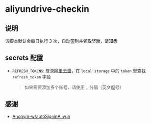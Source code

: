 # aliyundrive-checkin

## 说明

该脚本默认会每日执行 3 次，自动签到并领取奖励，请知悉

## secrets 配置

- `REFRESH_TOKENS`: 登录[阿里云盘](https://www.aliyundrive.com/drive)，在 `local storage` 中的 `token` 里查找 `refresh_token` 字段
  > 如果需要添加多个账号，请使用 `,` 分隔（英文逗号）

## 感谢

- [Anonym-w/autoSigninAliyun](https://github.com/Anonym-w/autoSigninAliyun)
